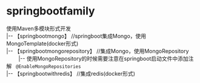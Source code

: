 # springbootfamily
使用Maven多模块形式开发</br>
|-- 【springbootmongo】 //springboot集成Mongo，使用MongoTemplate(docker形式)</br>
|-- 【springbootmongorepository】 //集成Mongo，使用MongoRepository</br>
　　 |-- 使用MongoRepository的时候需要注意在springboot启动文件中添加注解 ``` @EnableMongoRepositories```</br>
|-- 【springbootwithredis】 //集成redis(docker形式)</br>
